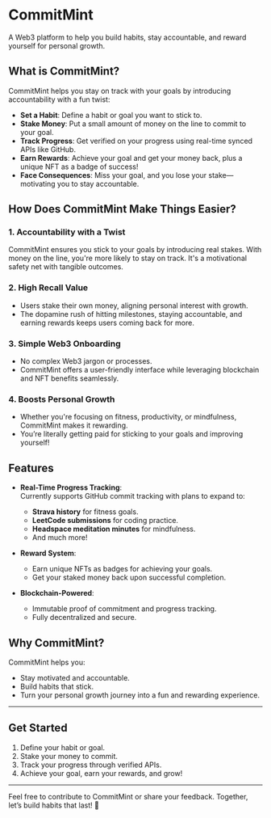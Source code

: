 # CommitMint  

A Web3 platform to help you build habits, stay accountable, and reward yourself for personal growth.  

## What is CommitMint?  

CommitMint helps you stay on track with your goals by introducing accountability with a fun twist:  
- **Set a Habit**: Define a habit or goal you want to stick to.  
- **Stake Money**: Put a small amount of money on the line to commit to your goal.  
- **Track Progress**: Get verified on your progress using real-time synced APIs like GitHub.  
- **Earn Rewards**: Achieve your goal and get your money back, plus a unique NFT as a badge of success!  
- **Face Consequences**: Miss your goal, and you lose your stake—motivating you to stay accountable.  

## How Does CommitMint Make Things Easier?  

### 1. **Accountability with a Twist**  
CommitMint ensures you stick to your goals by introducing real stakes. With money on the line, you're more likely to stay on track. It's a motivational safety net with tangible outcomes.  

### 2. **High Recall Value**  
- Users stake their own money, aligning personal interest with growth.  
- The dopamine rush of hitting milestones, staying accountable, and earning rewards keeps users coming back for more.  

### 3. **Simple Web3 Onboarding**  
- No complex Web3 jargon or processes.  
- CommitMint offers a user-friendly interface while leveraging blockchain and NFT benefits seamlessly.  

### 4. **Boosts Personal Growth**  
- Whether you're focusing on fitness, productivity, or mindfulness, CommitMint makes it rewarding.  
- You’re literally getting paid for sticking to your goals and improving yourself!  

## Features  

- **Real-Time Progress Tracking**:  
  Currently supports GitHub commit tracking with plans to expand to:  
  - **Strava history** for fitness goals.  
  - **LeetCode submissions** for coding practice.  
  - **Headspace meditation minutes** for mindfulness.  
  - And much more!  

- **Reward System**:  
  - Earn unique NFTs as badges for achieving your goals.  
  - Get your staked money back upon successful completion.  

- **Blockchain-Powered**:  
  - Immutable proof of commitment and progress tracking.  
  - Fully decentralized and secure.  

## Why CommitMint?  

CommitMint helps you:  
- Stay motivated and accountable.  
- Build habits that stick.  
- Turn your personal growth journey into a fun and rewarding experience.  

---

## Get Started  

1. Define your habit or goal.  
2. Stake your money to commit.  
3. Track your progress through verified APIs.  
4. Achieve your goal, earn your rewards, and grow!  

---

Feel free to contribute to CommitMint or share your feedback. Together, let’s build habits that last! 🌟  
